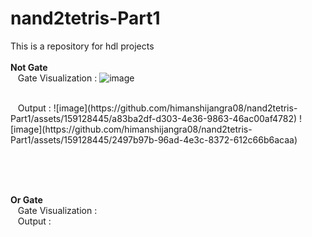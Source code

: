 # nand2tetris-Part1
This is a repository for hdl projects
<br><br>
<b>Not Gate</b><br>
&nbsp;&nbsp;&nbsp;Gate Visualization : 
![image](https://github.com/himanshijangra08/nand2tetris-Part1/assets/159128445/7bf1359e-188e-4197-b370-b8490e7cbbed)

<br>
&nbsp;&nbsp;&nbsp;Output : ![image](https://github.com/himanshijangra08/nand2tetris-Part1/assets/159128445/a83ba2df-d303-4e36-9863-46ac00af4782)
![image](https://github.com/himanshijangra08/nand2tetris-Part1/assets/159128445/2497b97b-96ad-4e3c-8372-612c66b6acaa)



<br><br><br>

<b>Or Gate</b><br>
&nbsp;&nbsp;&nbsp;Gate Visualization : <br>
&nbsp;&nbsp;&nbsp;Output : <br>
